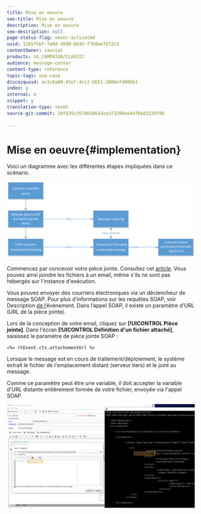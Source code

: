 ```yaml
---
title: Mise en oeuvre
seo-title: Mise en oeuvre
description: Mise en oeuvre
seo-description: null
page-status-flag: never-activated
uuid: 12b5fbbf-fe0d-4598-8845-f7b8ee7672c3
contentOwner: sauviat
products: SG_CAMPAIGN/CLASSIC
audience: message-center
content-type: reference
topic-tags: use-case
discoiquuid: ac1c0a00-41ef-4cc2-bb51-2808ef400bb1
index: y
internal: n
snippet: y
translation-type: tm+mt
source-git-commit: 20f835c357d016643ea1f3209ee4dfb6d3239f90

---
```



# Mise en oeuvre{#implementation}

Voici un diagramme avec les différentes étapes impliquées dans ce scénario.

![](assets/message-center-uc1.png)

Commencez par concevoir votre pièce jointe. Consultez cet [article](../../delivery/using/attaching-files.md#attach-a-personalized-file). Vous pouvez ainsi joindre les fichiers à un email, même s&#39;ils ne sont pas hébergés sur l&#39;instance d&#39;exécution.

Vous pouvez envoyer des courriers électroniques via un déclencheur de message SOAP. Pour plus d’informations sur les requêtes SOAP, voir Description [de l’](../../message-center/using/event-description.md)événement. Dans l’appel SOAP, il existe un paramètre d’URL (URL de la pièce jointe).

Lors de la conception de votre email, cliquez sur **[!UICONTROL Pièce jointe]**. Dans l&#39;écran **[!UICONTROL Définition d&#39;un fichier attaché]**, saisissez le paramètre de pièce jointe SOAP :

```
<%= rtEvent.ctx.attachementUrl %>
```

Lorsque le message est en cours de traitement/déploiement, le système extrait le fichier de l&#39;emplacement distant (serveur tiers) et le joint au message.

Comme ce paramètre peut être une variable, il doit accepter la variable d&#39;URL distante entièrement formée de votre fichier, envoyée via l&#39;appel SOAP.

![](assets/message-center-uc2.png)

